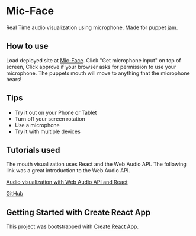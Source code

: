 # Mic-Face
Real Time audio visualization using microphone. Made for puppet jam.

## How to use
Load deployed site at [Mic-Face](https://mic-face.elijahatkins.com/). Click "Get microphone input" on top of screen, Click approve if your browser asks for permission to use your microphone. The puppets mouth will move to anything that the microphone hears! 

## Tips
* Try it out on your Phone or Tablet
* Turn off your screen rotation
* Use a microphone
* Try it with multiple devices

## Tutorials used
The mouth visualization uses React and the Web Audio API. The following link was a great introduction to the Web Audio API. 

[Audio visualization with Web Audio API and React](https://www.twilio.com/blog/audio-visualisation-web-audio-api--react)

[GitHub](https://github.com/philnash/react-web-audio.git)

## Getting Started with Create React App

This project was bootstrapped with [Create React App](https://github.com/facebook/create-react-app).
